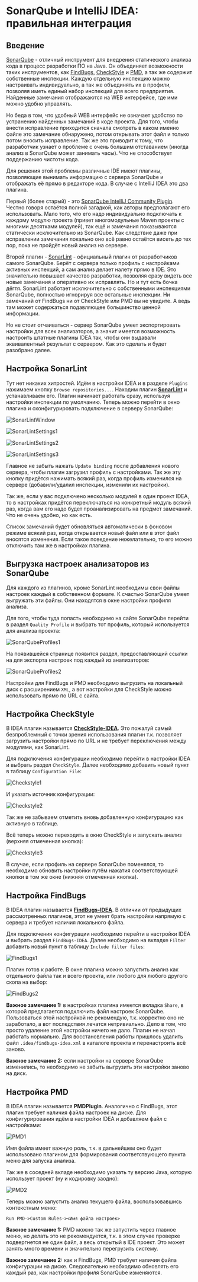 # SonarQube и IntelliJ IDEA: правильная интеграция

## Введение

[SonarQube](http://www.sonarqube.org/) - отличный инструмент для внедрения статического анализа кода в процесс 
разработки ПО на Java. Он объединяет возможности таких инструментов, как [FindBugs](http://findbugs.sourceforge.net/),
[CheckStyle](http://checkstyle.sourceforge.net/) и [PMD](https://pmd.github.io/), а так же содержит
собственные инспекции. Каждую отдельную инспекцию можно настраивать индивидуально, а так же объединять их в 
профили, позволяя иметь единый набор инспекций для всего предприятия. Найденные замечания отображаются на WEB
интерфейсе, где ими можно удобно управлять.

Но беда в том, что удобный WEB интерфейс не означает удобство по устранению найденных замечаний в коде проекта.
Для того, чтобы внести исправление приходится сначала смотреть в каком именно файле это замечание обнаружено, 
потом открывать этот файл и только потом вносить исправление. Так же это приводит к тому, что разработчик узнает
о проблеме с очень большим отставанием (иногда анализ в SonarQube может занимать часы). Что не способствует 
поддержанию чистоты кода.

Для решения этой проблемы различные IDE имеют плагины, позволяющие вынимать информацию с сервера SonarQube и
отображать её прямо в редакторе кода. В случае с IntelliJ IDEA это два плагина. 

Первый (более старый) - это
[SonarQube IntelliJ Community Plugin](https://github.com/sonar-intellij-plugin/sonar-intellij-plugin). Честно
говоря остаётся полной загадкой, как авторы предполагают его использовать. Мало того, что его надо индивидуально
подключать к каждому модулю проекта (привет многомодульные Maven проекты с многими десятками модулей), так ещё
и замечания показываются статически исключительно из SonarQube. Как следствие даже при исправлении замечания
локально оно всё равно остаётся висеть до тех пор, пока не пройдёт новый анализ на сервере.

Второй плагин - [SonarLint](http://www.sonarlint.org/intellij/) - официальный плагин от разработчиков самого
SonarQube. Берёт с сервера только профиль с настройками активных инспекций, а сам анализ делает налету прямо
в IDE. Это значительно повышает качество разработки, позволяя сразу видеть все новые замечания и оперативно
их исправлять. Но и тут есть бочка дёгтя. SonarLint работает исключительно с собственными инспекциями SonarQube,
полностью игнорируя все остальные инспекции. Ни замечаний от FindBugs ни от CheckStyle или PMD вы не увидите.
А ведь там может содержаться подавляющее большинство ценной информации.

Но не стоит отчаиваться - сервер SonarQube умеет экспортировать настройки для всех анализаторов, а значит
имеется возможность настроить штатные плагины IDEA так, чтобы они выдавали эквивалентный результат с сервером.
Как это сделать и будет разобрано далее.

## Настройка SonarLint

Тут нет никаких хитростей. Идём в настройки IDEA и в разделе `Plugins` нажимаем кнопку `Browse repositories...`.
Находим плагин **[SonarLint](http://www.sonarlint.org/intellij/)** и устанавливаем его. Плагин начинает работать сразу, используя настройки инспекции
по умолчанию. Теперь можно перейти в окно плагина и сконфигурировать подключение в серверу SonarQube:

![SonarLintWindow]

![SonarLintSettings1]

![SonarLintSettings2]

![SonarLintSettings3]

Главное не забыть нажать `Update binding` после добавления нового сервера, чтобы плагин загрузил профиль с настройками.
Так же эту кнопку придётся нажимать всякий раз, когда профиль изменился на сервере (добавили/удалил инспекции,
изменили их настройки).

Так же, если у вас подключено несколько модулей в один проект IDEA, то в настройках придётся переключаться
на конкретный модуль всякий раз, когда вам его надо будет проанализировать на предмет замечаний. Что не очень
удобно, но как есть.

Список замечаний будет обновляться автоматически в фоновом режиме всякий раз, когда открывается новый файл или
в этот файл вносятся изменения. Если такое поведение нежелательно, то его можно отключить там же в настройках
плагина.

## Выгрузка настроек анализаторов из SonarQube

Для каждого из плагинов, кроме SonarLint необходимы свои файлы настроек каждый в собственном формате. К счастью
SonarQube умеет выгружать эти файлы. Они находятся в окне настройки профиля анализа.

Для того, чтобы туда попасть необходимо на сайте SonarQube перейти
в раздел `Quality Profile` и выбрать тот профиль, который используется для анализа проекта:

![SonarQubeProfiles1]

На появившейся странице появится раздел, предоставляющий ссылки на для экспорта настроек под каждый из анализаторов:

![SonarQubeProfiles2]

Настройки для FindBugs и PMD необходимо выгрузить на локальный диск с расширением `XML`, а вот настройки для CheckStyle можно использовать
прямо по URL с сайта.

## Настройка CheckStyle

В IDEA плагин называется **[CheckStyle-IDEA](https://github.com/jshiell/checkstyle-idea)**. Это пожалуй самый
безпроблемный с точки зрения использования плагин т.к. позволяет загрузить настройки прямо по URL и не требует
переключения между модулями, как SonarLint.

Для подключения конфигурации необходимо перейти в настройки IDEA и выбрать раздел `CheckStyle`. Далее необходимо
добавить новый пункт в таблицу `Configuration File`:

![Checkstyle1]

И указать источник конфигурации:

![Checkstyle2]

Так же не забываем отметить вновь добавленную конфигурацию как активную в таблице.

Всё теперь можно переходить в окно CheckStyle и запускать анализ (верхняя отмеченная кнопка):

![Checkstyle3]

В случае, если профиль на сервере SonarQube поменялся, то необходимо обновить настройки путём нажатия соответствующей 
кнопки в том же окне (нижняя отмеченная кнопка).

## Настройка FindBugs

В IDEA плагин называется **[FindBugs-IDEA](http://andrepdo.github.io/findbugs-idea/)**. В отличии от предыдущих
рассмотренных плагинов, этот не умеет брать настройки напрямую с сервера и требует наличия локального файла.

Для подключения конфигурации необходимо перейти в настройки IDEA и выбрать раздел `FindBugs-IDEA`. Далее необходимо
на вкладке `Filter` добавить новый пункт в таблицу `Include filter files`:

![FindBugs1]

Плагин готов к работе. В окне плагина можно запустить анализ как отдельного файла так и всего проекта, или
любого для любого другого скопа на выбор:

![FindBugs2]

**Важное замечание 1:** в настройках плагина имеется вкладка `Share`, в которой предлагается подключить файл настроек
SonarQube. Пользоваться этой настройкой не рекомендую, т.к. корректно оно не заработало, а вот последствия лечатся
нетривиально. Дело в том, что просто удаление этой настройки ничего не дало. Плагин не начал работать нормально.
Для восстановления работы пришлось удалить файл `.idea/findbugs-idea.xml` в каталоге проекта и перенастроить всё
заново.

**Важное замечание 2:** если настройки на сервере SonarQube изменились, то необходимо не забыть выгрузить эти
настройки заново на диск.

## Настройка PMD

В IDEA плагин называется **PMDPlugin**. Аналогично с FindBugs, этот плагин требует наличия файла настроек на диске.
Для конфигурирования идём в настройки IDEA и добавляем файл с настройками:

![PMD1]

Имя файла имеет важную роль, т.к. в дальнейшем оно будет использовано плагином для формирования соответствующего пункта
меню для запуска анализа.

Так же в соседней вкладе необходимо указать ту версию Java, которую использует проект (ну и кодировку заодно):

![PMD2]

Теперь можно запустить анализ текущего файла, воспользовавшись контекстным меню:
 
```
Run PMD->Custom Rules-><Имя файла настроек>
```

**Важное замечание 1:** PMD можно так же запустить через главное меню, но делать это не рекомендуется, т.к. в этом случае
проверке подвергнется не один файл, а весь открытый в IDE проект. Это может занять много времени и значительно 
перегрузить систему.

**Важное замечание 2:** как и FindBugs, PMD требует наличия файла конфигурации на диске. Следовательно необходимо 
обновлять его каждый раз, как настройки профиля SonarQube изменяются.

[SonarLintWindow]: images/SonarLintWindow.png "Окно плагина SonarLint"

[SonarLintSettings1]: images/SonarLintSettings1.png "Окно настроек SonarLint"
[SonarLintSettings2]: images/SonarLintSettings2.png "Окно настройки серверов SonarQube"
[SonarLintSettings3]: images/SonarLintSettings3.png "Окно настройки отдельного сервера SonarQube"

[SonarQubeProfiles1]: images/SonarQubeProfiles1.png "Список профилей SonarQube"
[SonarQubeProfiles2]: images/SonarQubeProfiles2.png "Информация о выбранном профиле SonarQube"

[Checkstyle1]: images/Checkstyle1.png "Окно настроек CheckStyle"
[Checkstyle2]: images/Checkstyle2.png "Окно добавления конфигурации для CheckStyle"
[Checkstyle3]: images/Checkstyle3.png "Окно замечаний CheckStyle"

[FindBugs1]: images/FindBugs1.png "Окно настроек FindBugs"
[FindBugs2]: images/FindBugs2.png "Окно замечаний FindBugs"

[PMD1]: images/PMD1.png "Окно настроек PMD для добавления файла профиля"
[PMD2]: images/PMD2.png "Окно настроек PMD для указания дополнительных параметров"